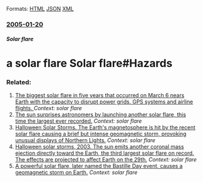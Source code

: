 
Formats: [HTML](/news/2005/01/20/a-solar-flare-solar-flare-hazards.html)  [JSON](/news/2005/01/20/a-solar-flare-solar-flare-hazards.json)  [XML](/news/2005/01/20/a-solar-flare-solar-flare-hazards.xml)  

### [2005-01-20](/news/2005/01/20/index.md)

##### Solar flare
#  a solar flare Solar flare#Hazards




### Related:

1. [The biggest solar flare in five years that occurred on March 6 nears Earth with the capacity to disrupt power grids, GPS systems and airline flights. ](/news/2012/03/7/the-biggest-solar-flare-in-five-years-that-occurred-on-march-6-nears-earth-with-the-capacity-to-disrupt-power-grids-gps-systems-and-airline.md) _Context: solar flare_
2. [ The sun surprises astronomers by launching another solar flare, this time the largest ever recorded.](/news/2003/11/4/the-sun-surprises-astronomers-by-launching-another-solar-flare-this-time-the-largest-ever-recorded.md) _Context: solar flare_
3. [ Halloween Solar Storms. The Earth's magnetosphere is hit by the recent solar flare causing a brief but intense geomagnetic storm, provoking unusual displays of Northern Lights.](/news/2003/10/29/halloween-solar-storms-the-earth-s-magnetosphere-is-hit-by-the-recent-solar-flare-causing-a-brief-but-intense-geomagnetic-storm-provoking.md) _Context: solar flare_
4. [ Halloween solar storms, 2003. The sun emits another coronal mass ejection directly toward the Earth, the third largest solar flare on record. The effects are projected to affect Earth on the 29th.](/news/2003/10/28/halloween-solar-storms-2003-the-sun-emits-another-coronal-mass-ejection-directly-toward-the-earth-the-third-largest-solar-flare-on-recor.md) _Context: solar flare_
5. [ A powerful solar flare, later named the Bastille Day event, causes a geomagnetic storm on Earth.](/news/2000/07/14/a-powerful-solar-flare-later-named-the-bastille-day-event-causes-a-geomagnetic-storm-on-earth.md) _Context: solar flare_
